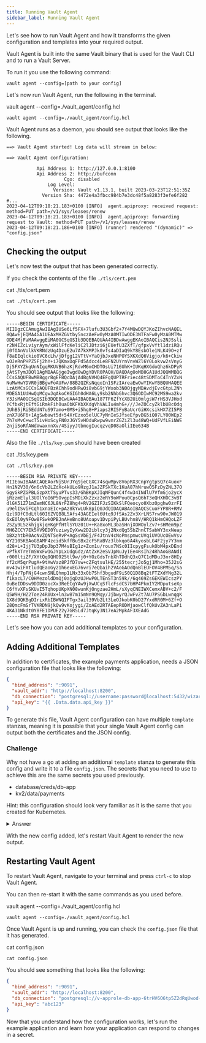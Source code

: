 ```yaml
---
title: Running Vault Agent
sidebar_label: Running Vault Agent
---
```


Let's see how to run Vault Agent and how it transforms the given configuration
and templates into your required output. 

Vault Agent is built into the same Vault binary that is used for the Vault CLI 
and to run a Vault Server. 

To run it you use the following command:

```shell
vault agent --config=[path to your config]
```

Let's now run Vault Agent, run the following in the terminal.

<VSCodeTerminal target="Agent">
  <Command>vault agent --config=./vault_agent/config.hcl</Command>
</VSCodeTerminal>

```shell
vault agent --config=./vault_agent/config.hcl
```

Vault Agent runs as a daemon, you should see output that looks like the following.

```shell
==> Vault Agent started! Log data will stream in below:

==> Vault Agent configuration:

           Api Address 1: http://127.0.0.1:8100
           Api Address 2: http://bufconn
                     Cgo: disabled
               Log Level: 
                 Version: Vault v1.13.1, built 2023-03-23T12:51:35Z
             Version Sha: 4472e4a3fbcc984b7e3dc48f5a8283f3efe6f282
#...
2023-04-12T09:18:21.183+0100 [INFO]  agent.apiproxy: received request: method=PUT path=/v1/sys/leases/renew
2023-04-12T09:18:21.183+0100 [INFO]  agent.apiproxy: forwarding request to Vault: method=PUT path=/v1/sys/leases/renew
2023-04-12T09:18:21.186+0100 [INFO] (runner) rendered "(dynamic)" => "config.json"
```

## Checking the output

Let's now test the output that has been generated correctly.

If you check the contents of the file `./tls/cert.pem`

<VSCodeTerminal target="Vault">
  <Command>cat ./tls/cert.pem</Command>
</VSCodeTerminal>

```shell
cat ./tls/cert.pem
```

You should see output that looks like the following:

```shell
-----BEGIN CERTIFICATE-----
MIIDgzCCAmugAwIBAgIUSe6Lf5FX+7lufu3U3Gbf2+7Y4MQwDQYJKoZIhvcNAQEL
BQAwEjEQMA4GA1UEAxMHZGVtby5nczAeFw0yMzA0MTIwODE3NTFaFw0yMzA0MTMw
ODE4MjFaMAAwggEiMA0GCSqGSIb3DQEBAQUAA4IBDwAwggEKAoIBAQCis2NJSsli
r2N4IZcLviyrAym/xWilFfcKeliC2lJDtzi6jEUefU3ZXfT/qfpxVvYtl1dziRQu
j0fOAnVolkVKRNdzUq4DzuE2u7A7kXMPJk0vfs4aDIaQ9kY8EsbOle1NLK49O+zf
f8aEEqlckio0VC6cLh/jDfgg12VTtV+YaOjbJxeNHPOYSXKXdQ6Vigjo/k6+Ckiw
wOJeRnPHPZ5Fj2hY+i7QKmxDqFPd5Adcc4Le8FN2UYrnVnvWZl6Y0Lokvw2sVnyG
Dj5FXYZkgUnNIgqRKUVB6hzKjRdvM6mCHDTOsUi716UhK+IUKqHXGdoQhz6kDPyR
jAtSTymJDQl1AgMBAAGjgeIwgd8wDgYDVR0PAQH/BAQDAgOoMB0GA1UdJQQWMBQG
CCsGAQUFBwMBBggrBgEFBQcDAjAdBgNVHQ4EFgQUPTRFriec48tSDMToC4TnYZxN
NuMwHwYDVR0jBBgwFoAUFw/88B2QZKsNqqoIn1SFzIAreaEwOwYIKwYBBQUHAQEE
LzAtMCsGCCsGAQUFBzAChh9odHRwOi8vbG9jYWxob3N0OjgyMDAvdjEvcGtpL2Nh
MDEGA1UdHwQqMCgwJqAkoCKGIGh0dHA6Ly9sb2NhbGhvc3Q6ODIwMC92MS9wa2kv
Y3JsMA0GCSqGSIb3DQEBCwUAA4IBAQBAu187TF6ZfYcXB2Ui0mlgsW7rHS3VJHod
YCfbxRjtEftGiRmkFih0uaObKFKbXKdgVhVALIu4mhG+///JeZOCcyZklbU8cOdq
JUhB5jRi5EddN7uS97amo+0MS+i5hg8+Piaps2RI5FyBaUcrGiHXcsikHX7ZI5PB
znX7U6F6+1AgSwbawt5d+54XrEzxo5elUC7yNnIeSJfseEfpvBG5iQ07LY00WEp2
7h7sMvC+wcT5ivHoScyFN0zJGY5vHOduRwpw9vmrZGZiZl3u48WQ+UdFVfLEiNWE
2njiSoRfAWdVwaxnnXv/4SiyyJtbmogIucqzvqD08aOliIEe634B
-----END CERTIFICATE-----
```

Also the file `./tls/key.pem` should have been created

<VSCodeTerminal target="Vault">
  <Command>cat ./tls/key.pem</Command>
</VSCodeTerminal>

```shell
cat ./tls/key.pem
```

```shell
-----BEGIN RSA PRIVATE KEY-----
MIIEowIBAAKCAQEAorNjSUrJYq9jeCGXC74sqwMpv8VopRX3CnpYgtpSQ7c4uoxF
Hn1N2V30/6n6cVb2LZdXc4kULo9HzgJ1aJZFSkTXc1KuA87hNruwO5FzDyZNL37O
GgyGkPZGPBLGzpXtTSyuPTvs33/GhBKpXJIqNFQunC4f4w34INdlU7VfmGjo2ycX
jRzzmElyl3UOlYoI6P5OvgpIsMDiXkZzxz2eRY9oWPou0CpsQ6hT3eQHXHOC3vBT
dlGK51Z71mZemNC6JL8NrFZ8hg4+RV2GZIFJzSIKkSlFQeocyo0XbzOpghw0zrFI
u9elISviFCqh1xnaEIc+pAz8kYwLUk8piQ0JdQIDAQABAoIBAQCSCuoFYP8R+RMV
Qzl9DfC0dLtl60I6ZVQB8L5Afs43AGEIel6Utq9JfSAs2Zv3XrLNS7rw90vJW019
6xEOl0yNFOw8FSwkOPBJnAHeBno8UAoapv1DvpiPyLBUvhn8V/HRQ1kHmCHQoLZF
2SZy9LSzkhjgkjqHKgPfHtlSYUz01U++Ka8xoML3baSHnjXOWOylZv7+sHMem9pZ
MH6ZCCY7Ek5HV9ED0YuziwyIyXww2D2iblcy3j2NxdQg5SbZhnCTSabWY3xxNeap
bBXzhtbR0AcNvZQNTSeRvP+AgSsVbEj/F4JtnV4cNoPmspmwcUVqiUVOUcOEwVsv
WY2105KBAoGBAMF4zcid5kffBuSBx2cF5RaBVz3lbkqo6A4kyosbLG4F2jy7Y3nm
d28+L+Ijj7U3pDpJbp37M4sBIg1z+Zcm1u/roux7NSc0IIcpygFsukObM4pxDEnd
vPfkXTreTmSWxFw1GJYpLxUdgGdz/AtZxK2eSVJpNuJyIEe4RsIh24RhAoGBANdI
r000ltiZF/XYtQq9QHO925tl9w/j0+YOzGdsTnbXhTDdhQ3xQ7C1dMDuJ3nr8HIy
Yf2cM5qrPugA+9tXwVaz8PJfD7sw+cZFqtsulHE/255tecrjJo5gj1Mho+35J2sG
mv41wiFXtludQEaoGy21h6exEG76vri7eQbaih2VAoGAOdQnBlEUFOV4BPM5q/Sa
Hhj4/7pFNjG4cwnSNLQhmp1LNx33xOb7Shf3bgudF9iS0Q1D8Bq2tFTZXdYNg32L
f1kacL7/C0HMezoldDmQj0ajqDzUJHwP0LTEnST3n59k//6q469ZsGEKEWIcszPY
0uBeIDDsw9DDD0zocXx3ReECgYAw9jXwUCqSflcFsdCS7bHP4PkmIY2MDputseXp
C6fYvXFsSKUvI5TqhopUKpXN08wunKjOngzae2HmL/sXyqCNEIWXCemxABV+c2/F
Q5W9H/HZ2Toe24R0Ux+ln3wB7m15mNn9QMqy/JjbwyrQJwFvZt7AU7PSGbLwnqqK
1X8d9QKBgDIrixRbIBWNQIFTgx3ail39Vb2Lt3LeOJkobK0bD27YxdRR0M+6Zf+O
28QmcFmSrTVKRDN9jkQw9vKojygi/ZoAEd2RTAEepRODWjaowClfQkUvZA3nLaPi
4KA31Nkdt0Y8FE1DPUF22y7GR5Ld7JtqKy3N17eA2MpkAF3XEAdG
-----END RSA PRIVATE KEY-----
```

Let's see how you can add additional templates to your configuration.

## Adding Additional Templates

In addition to certificates, the example payments application, needs
a JSON configuration file that looks like the following:

```json
{
  "bind_address": ":9091",
  "vault_addr": "http://localhost:8200",
  "db_connection": "postgresql://username:password@localhost:5432/wizard",
  "api_key": "{{ .Data.data.api_key }}"
}
```

To generate this file, Vault Agent configuration can have multiple `template` 
stanzas, meaning it is possible that your single Vault Agent config can
output both the certificates and the JSON config.

### Challenge

Why not have a go at adding an additional `template` stanza to generate
this config and write it to a file `config.json`. The secrets that you need
to use to achieve this are the same secrets you used previously.

* database/creds/db-app
* kv2/data/payments

Hint: this configuration should look very familiar as it is the same that 
you created for Kubernetes.


<details>
  <summary>Answer</summary>

You should have added a `template` block to your `config.hcl` that looks 
like the following.

```javascript
template {
  contents = <<-EOF
  {
    "bind_address": ":9091",
    "vault_addr": "http://localhost:8200",
    {{ with secret "database/creds/db-app" -}}
    "db_connection": "postgresql://{{ .Data.username }}:{{ .Data.password }}@postgres:5432/wizard",
    {{- end }}
    {{- with secret "kv2/data/payments" }}
    "api_key": "{{ .Data.data.api_key }}"
    {{- end }}
  }
  EOF

  destination = "config.json"
}
```

</details>

With the new config added, let's restart Vault Agent to render the new output.

## Restarting Vault Agent

To restart Vault Agent, navigate to your terminal and press `ctrl-c` to stop
Vault Agent.


You can then re-start it with the same commands as you used before.

<VSCodeTerminal target="Agent">
  <Command>vault agent --config=./vault_agent/config.hcl</Command>
</VSCodeTerminal>

```shell
vault agent --config=./vault_agent/config.hcl
```

Once Vault Agent is up and running, you can check the `config.json`
file that it has generated.

<VSCodeTerminal target="Agent">
  <Command>cat config.json</Command>
</VSCodeTerminal>

```shell
cat config.json
```

You should see something that looks like the following:

```json
{
  "bind_address": ":9091",
  "vault_addr": "http://localhost:8200",
  "db_connection": "postgresql://v-approle-db-app-6trHV6O6tp5Z2dRqUwod-1681290387:mCorOdGBVi2E35NH-IFk@postgres:5432/wizard",
  "api_key": "abc123"
}
```

Now that you understand how the configuration works, let's run the example application
and learn how your application can respond to changes in a secret.